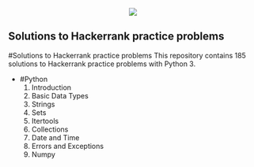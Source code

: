 <p align="center"><a href="https://www.hackerrank.com/cesar_desidera"><img src="https://i0.wp.com/gradsingames.com/wp-content/uploads/2016/05/856771_668224053197841_1943699009_o.png" ></a></p>

## Solutions to Hackerrank practice problems

#Solutions to Hackerrank practice problems
This repository contains 185 solutions to Hackerrank practice problems with Python 3.

- #Python
  01. Introduction
  02. Basic Data Types
  03. Strings
  04. Sets
  06. Itertools
  07. Collections
  08. Date and Time
  09. Errors and Exceptions
  16. Numpy
